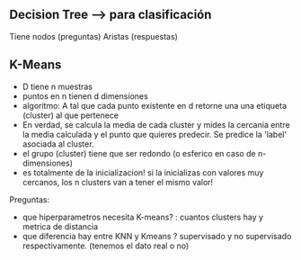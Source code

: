 Decision Tree --> para clasificación
--------------
Tiene nodos (preguntas)
Aristas (respuestas)


K-Means
--------
- D tiene n muestras
- puntos en n tienen d dimensiones
- algoritmo: A tal que cada punto existente en d retorne una una etiqueta (cluster) al que pertenece
- En verdad, se calcula la media de cada cluster y mides la cercania entre la media calculada y el punto que quieres predecir. Se predice la 'label' asociada al cluster.
- el grupo (cluster) tiene que ser redondo (o esferico en caso de n-dimensiones) 
- es totalmente de la inicializacion! si la inicializas con valores muy cercanos, los n clusters van a tener el mismo valor!

Preguntas:
- que hiperparametros necesita K-means? : cuantos clusters hay y metrica de distancia
- que diferencia hay entre KNN y Kmeans ? supervisado y no supervisado respectivamente. (tenemos el dato real o no)